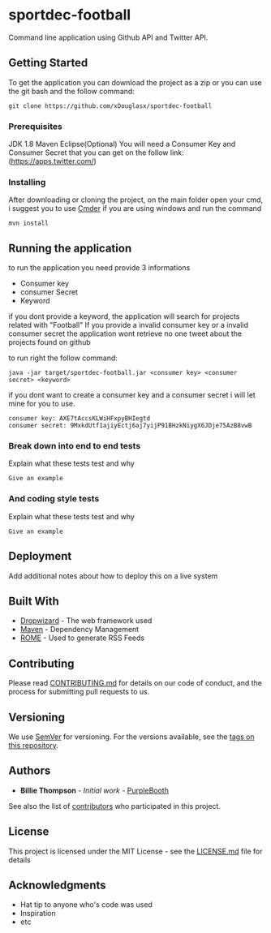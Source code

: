 # sportdec-football
Command line application using Github API and Twitter API.

## Getting Started

To get the application you can download the project as a zip
or you can use the git bash and the follow command: 
```
git clone https://github.com/xDouglasx/sportdec-football
```

### Prerequisites

JDK 1.8
Maven 
Eclipse(Optional)
You will need a Consumer Key and Consumer Secret that you can get on the follow link:
(https://apps.twitter.com/)

### Installing

After downloading or cloning the project, on the main folder
open your cmd, i suggest you to use [Cmder](http://cmder.net/) if you are using windows
and run the command 

```
mvn install
```

## Running the application

to run the application you need provide 3 informations
 * Consumer key
 * consumer Secret
 * Keyword

 if you dont provide a keyword, the application will search for projects related with "Football"
 If you provide a invalid consumer key or a invalid consumer secret the application wont retrieve no one tweet about the projects found on github

 to run right the follow command:
```
java -jar target/sportdec-football.jar <consumer key> <consumer secret> <keyword>
```

if you dont want to create a consumer key and a consumer secret i will let mine for you to use.
```
consumer key: AXE7tAccsKLWiHFxpyBHIegtd
consumer secret: 9MxkdUtf1ajiyEctj6aj7yijP91BHzkNiygX6JDje75AzB8vwB
```
 

### Break down into end to end tests

Explain what these tests test and why

```
Give an example
```

### And coding style tests

Explain what these tests test and why

```
Give an example
```

## Deployment

Add additional notes about how to deploy this on a live system

## Built With

* [Dropwizard](http://www.dropwizard.io/1.0.2/docs/) - The web framework used
* [Maven](https://maven.apache.org/) - Dependency Management
* [ROME](https://rometools.github.io/rome/) - Used to generate RSS Feeds

## Contributing

Please read [CONTRIBUTING.md](https://gist.github.com/PurpleBooth/b24679402957c63ec426) for details on our code of conduct, and the process for submitting pull requests to us.

## Versioning

We use [SemVer](http://semver.org/) for versioning. For the versions available, see the [tags on this repository](https://github.com/your/project/tags). 

## Authors

* **Billie Thompson** - *Initial work* - [PurpleBooth](https://github.com/PurpleBooth)

See also the list of [contributors](https://github.com/your/project/contributors) who participated in this project.

## License

This project is licensed under the MIT License - see the [LICENSE.md](LICENSE.md) file for details

## Acknowledgments

* Hat tip to anyone who's code was used
* Inspiration
* etc